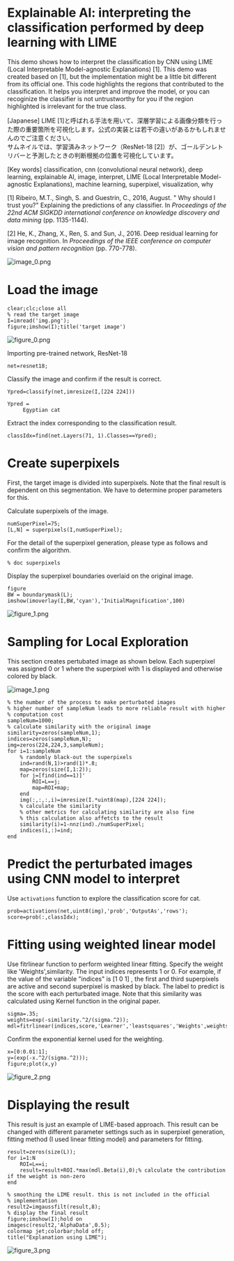 # Explainable AI: interpreting the classification performed by deep learning with LIME


This demo shows how to interpret the classification by CNN using LIME (Local Interpretable Model-agnostic Explanations) [1]. This demo was created based on [1], but the implementation might be a little bit different from its official one. This code highlights the regions that contributed to the classification.  It helps you interpret and improve the model, or you can recoginize the classifier is not untrustworthy for you if the region highlighted is irrelevant for the true class. 



  
[Japanese]
LIME [1]と呼ばれる手法を用いて、深層学習による画像分類を行った際の重要箇所を可視化します。公式の実装とは若干の違いがあるかもしれませんのでご注意ください。  
サムネイルでは、学習済みネットワーク（ResNet-18 [2]）が、ゴールデンレトリバーと予測したときの判断根拠の位置を可視化しています。

[Key words]
classification, cnn (convolutional neural network), deep learning, explainable AI, image, interpret, LIME (Local Interpretable Model-agnostic Explanations), machine learning, superpixel, visualization, why

[1] Ribeiro, M.T., Singh, S. and Guestrin, C., 2016, August. " Why should I trust you?" Explaining the predictions of any classifier. In *Proceedings of the 22nd ACM SIGKDD international conference on knowledge discovery and data mining* (pp. 1135-1144).




[2] He, K., Zhang, X., Ren, S. and Sun, J., 2016. Deep residual learning for image recognition. In *Proceedings of the IEEE conference on computer vision and pattern recognition* (pp. 770-778).




![image_0.png](README_images/image_0.png)


# Load the image

```matlab:Code
clear;clc;close all
% read the target image
I=imread('img.png');
figure;imshow(I);title('target image')
```


![figure_0.png](README_images/figure_0.png)



Importing pre-trained network, ResNet-18



```matlab:Code
net=resnet18;
```



Classify the image and confirm if the result is correct. 



```matlab:Code
Ypred=classify(net,imresize(I,[224 224]))
```


```text:Output
Ypred = 
     Egyptian cat 

```



Extract the index corresponding to the classification result. 



```matlab:Code
classIdx=find(net.Layers(71, 1).Classes==Ypred);
```

# Create superpixels 


First, the target image is divided into superpixels. Note that the final result is dependent on this segmentation. We have to determine proper parameters for this. 




Calculate superpixels of the image. 



```matlab:Code
numSuperPixel=75;
[L,N] = superpixels(I,numSuperPixel);
```



For the detail of the superpixel generation, please type as follows and confirm the algorithm. 



```matlab:Code
% doc superpixels
```



Display the superpixel boundaries overlaid on the original image.



```matlab:Code
figure
BW = boundarymask(L);
imshow(imoverlay(I,BW,'cyan'),'InitialMagnification',100)
```


![figure_1.png](README_images/figure_1.png)

# Sampling for Local Exploration


This section creates pertubated image as shown below. Each superpixel was assigned 0 or 1 where the superpixel with 1 is displayed and otherwise colored by black.  




![image_1.png](README_images/image_1.png)



```matlab:Code
% the number of the process to make perturbated images
% higher number of sampleNum leads to more reliable result with higher
% computation cost
sampleNum=1000;
% calculate similarity with the original image
similarity=zeros(sampleNum,1);
indices=zeros(sampleNum,N);
img=zeros(224,224,3,sampleNum);
for i=1:sampleNum
    % randomly black-out the superpixels
    ind=rand(N,1)>rand(1)*.8;
    map=zeros(size(I,1:2));
    for j=[find(ind==1)]'
        ROI=L==j;
        map=ROI+map;
    end  
    img(:,:,:,i)=imresize(I.*uint8(map),[224 224]);
    % calculate the similarity
    % other metrics for calculating similarity are also fine
    % this calculation also affetcts to the result
    similarity(i)=1-nnz(ind)./numSuperPixel;
    indices(i,:)=ind;   
end
```

# Predict the perturbated images using CNN model to interpret


Use `activations` function to explore the classification score for cat. 



```matlab:Code
prob=activations(net,uint8(img),'prob','OutputAs','rows');
score=prob(:,classIdx);
```

# Fitting using weighted linear model


Use fitrlinear function to perform weighted linear fitting. Specify the weight like 'Weights',similarity. The input indices represents 1 or 0. For example, if the value of the variable "indices" is [1 0 1] , the first and third superpixels are active and second superpixel is masked by black. The label to predict is the score with each perturbated image. Note that this similarity was calculated using Kernel function in the original paper. 



```matlab:Code
sigma=.35;
weights=exp(-similarity.^2/(sigma.^2));
mdl=fitrlinear(indices,score,'Learner','leastsquares','Weights',weights);
```



Confirm the exponential kernel used for the weighting. 



```matlab:Code
x=[0:0.01:1];
y=(exp(-x.^2/(sigma.^2)));
figure;plot(x,y)
```


![figure_2.png](README_images/figure_2.png)

# Displaying the result


This result is just an example of LIME-based approach. This result can be changed with different parameter settings such as in superpixel generation, fitting method (I used linear fitting model) and parameters for fitting. 



```matlab:Code
result=zeros(size(L));
for i=1:N
    ROI=L==i;
    result=result+ROI.*max(mdl.Beta(i),0);% calculate the contribution if the weight is non-zero
end

% smoothing the LIME result. this is not included in the official
% implementation
result2=imgaussfilt(result,8);
% display the final result
figure;imshow(I);hold on
imagesc(result2,'AlphaData',0.5);
colormap jet;colorbar;hold off;
title("Explanation using LIME");
```


![figure_3.png](README_images/figure_3.png)

